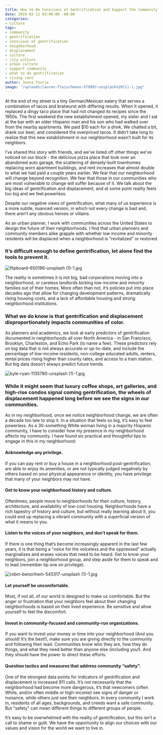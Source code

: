 ```yaml
---
title: How to Be Conscious of Gentrification and Support the Community You’re In
date: 2019-02-11 03:00:00 -08:00
categories:
- Culture
tags:
- community
- gentrification
- conscious of gentrification
- neighborhood
- displacement
- culture
- city culture
- urban culture
- support community
- what to do gentrification
- rising rent
author: Jenna Tourje
image: "/uploads/lauren-fleischmann-579983-unsplash%20(1)-1.jpg"
---
```


At the end of my street is a tiny German/Mexican eatery that serves a combination of tacos and bratwurst with differing results. When it opened, it replaced a dingy taco place that had not changed its recipes since the 1950s. The first weekend the new establishment opened, my sister and I sat at the bar with an older Hispanic man and his son who had walked over from the nearby apartments. We paid $10 each for a drink. We chatted a bit, drank our beer, and considered the overpriced tacos. It didn’t take long to realize that this new establishment in our neighborhood wasn’t built for its neighbors. 

I’ve shared this story with friends, and we’ve listed off other things we’ve noticed on our block - the delicious pizza place that took over an abandoned auto garage, the scattering of densely-built townhomes replacing worn apartment buildings, and rent increases that almost double to what we had paid a couple years earlier. We fear that our neighborhood will change beyond recognition. We fear that those in our communities who are most vulnerable to change will suffer because of it. We talk about the big ideas of gentrification and displacement, and at some point reality feels too big and we feel powerless. 

Despite our negative views of gentrification, what many of us experience is a more subtle, nuanced version, in which not every change is bad and, there aren’t any obvious heroes or villains.

As an urban planner, I work with communities across the United States to design the future of their neighborhoods. I find that urban planners and community members alike grapple with whether low income and minority residents will be displaced when a neighborhood is “revitalized” or restored. 

### It’s difficult enough to define gentrification, let alone find the tools to prevent it. 

![flipboard-650186-unsplash (1)-1.jpg](/uploads/flipboard-650186-unsplash%20(1)-1.jpg)

The reality is sometimes it is not big, bad corporations moving into a neighborhood, or careless landlords kicking low-income and minority families out of their homes. More often than not, it’s policies put into place decades ago that allow for changing development patterns, dramatically rising housing costs, and a lack of affordable housing and strong neighborhood institutions.

### What we do know is that gentrification and displacement disproportionately impacts communities of color. 

As planners and academics, we look at early predictors of gentrification documented in neighborhoods all over North America - in San Francisco, Brooklyn, Charleston, and Echo Park (to name a few). These predictors rely on big data that is not always accurate or up-to-date, and include the percentage of low-income residents, non-college educated adults, renters, rental prices rising higher than county rates, and access to a train station. But big data doesn’t always predict future trends. 

![kyle-ryan-1135780-unsplash (1)-1.jpg](/uploads/kyle-ryan-1135780-unsplash%20(1)-1.jpg)

### While it might seem that luxury coffee shops, art galleries, and high-rise condos signal coming gentrification, the wheels of displacement happened long before we see the signs in our communities. 

As in my neighborhood, once we notice neighborhood change, we are often a decade too late to stop it. In a situation that feels so big, it’s easy to feel powerless. As a 30-something White woman living in a majority Hispanic community, I have to consider how my presence in my neighborhood affects my community. I have found six practical and thoughtful tips to engage in this in my neighborhood:

#### Acknowledge any privilege.

If you can pay rent or buy a house in a neighborhood post-gentrification, are able to enjoy its amenities, or are not typically judged negatively by others based on your physical appearance or identity, you have privilege that many of your neighbors may not have.

#### Get to know your neighborhood history and culture.

Oftentimes, people move to neighborhoods for their culture, history, architecture, and availability of low-cost housing. Neighborhoods have a rich tapestry of history and culture, but without really learning about it, you could end up replacing a vibrant community with a superficial version of what it means to you.

#### Listen to the voices of your neighbors, and don’t speak for them.

If there is one thing that’s become increasingly apparent in the last few years, it is that being a “voice for the voiceless and the oppressed” actually marginalizes and erases voices that need to be heard. Get to know your neighbors, join a neighborhood group, and step aside for them to speak and to lead (remember tip one on privilege).

![robin-benzrihem-545317-unsplash (1)-1.jpg](/uploads/robin-benzrihem-545317-unsplash%20(1)-1.jpg)

#### Let yourself be uncomfortable.

Most, if not all, of our world is designed to make us comfortable. But the anger or frustration that your neighbors feel about their changing neighborhoods is based on their lived experience. Be sensitive and allow yourself to feel the discomfort.

#### Invest in community-focused and community-run organizations.

If you want to invest your money or time into your neighborhood (And you should! It’s the best!), make sure you are giving directly to the community and following their lead. Communities know who they are, how they do things, and what they need better than anyone else (including you!). And they should have the power to direct these efforts. 

#### Question tactics and measures that address community “safety”.

One of the strongest data points for indicators of gentrification and displacement is increased 911 calls. It’s not necessarily that the neighborhood had become more dangerous, it’s that newcomers (often White, and/or often middle or high-income) see signs of danger or nuisance, while others just see their neighbors. In every community I work in, residents of all ages, backgrounds, and creeds want a safe community. But "safety" can mean different things to different groups of people. 

It’s easy to be overwhelmed with the reality of gentrification, but this isn’t a call to shame or guilt. We have the opportunity to align our choices with our values and vision for the world we want to live in.
